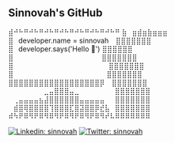 ## Sinnovah's GitHub




<!--
**sinnovah/sinnovah** is a ✨ _special_ ✨ repository because its `README.md` (this file) appears on your GitHub profile.

Here are some ideas to get you started:

- 🔭 I’m currently working on ...
- 🌱 I’m currently learning ...
- 👯 I’m looking to collaborate on ...
- 🤔 I’m looking for help with ...
- 💬 Ask me about ...
- 📫 How to reach me: ...
- 😄 Pronouns: ...
- ⚡ Fun fact: ...
-->
⣾⠚⠓⠛⠚⠓⠛⠚⠓⠛⠚⠓⠛⠚⠓⠛⠚⠓⠛⠚⠓⠛ ⣷⠀⣶⣾⣶⣷⣶⣶⣶  
⣿⠀developer.name = sinnovah⠀  ⣿⣿⣿⣿⣿⣿⣿  
⣿⠀developer.says('Hello 👋')  ⣿⣿⣿⣿⣿⣿  
⣿⠀⠀⠀⠀⠀⠀⠀⠀⠀⠀⠀⠀⠀⠀⠀⠀⠀          ⣿⣿⣿⣿⣿⣿⣿  
⣿⠀⠀⠀⠀⠀⠀⠀⠀⠀⠀⠀⠀⠀⠀⠀⠀⠀ ⠀        ⣿⣿⣿⣿⣿⣿⣿  
⣿⠀⠀⠀⠀⠀⠀⠀⠀⠀⠀⠀⠀⠀⠀⠀⠀⠀⠀         ⣿⣿⣿⣿⣿⣿⣿  
⣿⣿⣿⣿⣿⣿⣿⣿⣿⣿⣿⣿⣿⣿⣿⣿⣿⣿⡿⠀     ⣿⣿⣿⣿⣿⣿⣿  
⠀⠀⠀⠀⠀⠀⠀⣀⣤⣿⣿⣿⣤⣀⠀⠀⠀⠀⠀⠀⠀⣿⣿⣿⣿⣿⣿⣿  
⠀⢀⣤⣤⣤⣤⣦⣼⣿⣿⣿⣿⣿⣿⣤⣤⣤⣤⣤⠀⠀⣿⣿⣿⣿⣿⣿⣿  
⠀⣾⣿⢿⣿⣿⣿⣿⢹⣿⣿⣿⣏⣿⣽⣿⣿⡿⣞⣧⠀⣿⣿⣿⣿⣿⣿⣿  
⠾⠳⠟⠿⠻⠟⠿⠻⠿⠻⠟⠿⠻⠟⠿⠻⠟⠿⠻⠞⠧⠿⠿⠿⠿⠿⠿⠿


[![Linkedin: sinnovah](https://img.shields.io/badge/-sinnovah-blue?style=flat-square&logo=Linkedin&logoColor=white&link=https://www.linkedin.com/in/sinnovah/)](https://www.linkedin.com/in/sinnovah/)
[![Twitter: sinnovah](https://img.shields.io/twitter/follow/sinnovah?style=social)](https://twitter.com/sinnovah)
